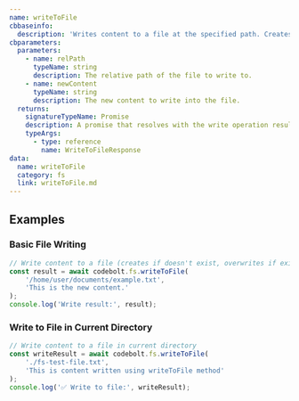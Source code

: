 ```yaml
---
name: writeToFile
cbbaseinfo:
  description: 'Writes content to a file at the specified path. Creates the file if it doesn\'t exist or overwrites if it does.'
cbparameters:
  parameters:
    - name: relPath
      typeName: string
      description: The relative path of the file to write to.
    - name: newContent
      typeName: string
      description: The new content to write into the file.
  returns:
    signatureTypeName: Promise
    description: A promise that resolves with the write operation result.
    typeArgs:
      - type: reference
        name: WriteToFileResponse
data:
  name: writeToFile
  category: fs
  link: writeToFile.md
---
```

<CBBaseInfo/> 
<CBParameters/>

## Examples

### Basic File Writing

```js
// Write content to a file (creates if doesn't exist, overwrites if exists)
const result = await codebolt.fs.writeToFile(
    '/home/user/documents/example.txt', 
    'This is the new content.'
);
console.log('Write result:', result);
```

### Write to File in Current Directory

```js
// Write content to a file in current directory
const writeResult = await codebolt.fs.writeToFile(
    './fs-test-file.txt',
    'This is content written using writeToFile method'
);
console.log('✅ Write to file:', writeResult);
```
